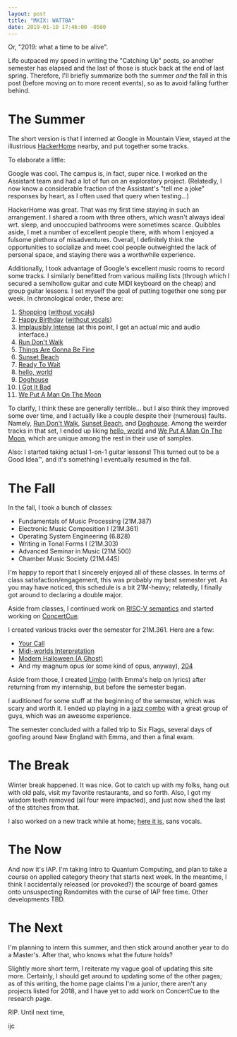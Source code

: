 ```yaml
---
layout: post
title: "MXIX: WATTBA"
date: 2019-01-10 17:46:00 -0500
---
```


Or, "2019: what a time to be alive".

Life outpaced my speed in writing the "Catching Up" posts, so another semester
has elapsed and the last of those is stuck back at the end of last spring.
Therefore, I'll briefly summarize both the summer *and* the fall in this post
(before moving on to more recent events), so as to avoid falling further behind.

# The Summer

The short version is that I interned at Google in Mountain View, stayed at the illustrious [HackerHome](http://www.hackerho.me/) nearby, and put together some tracks.

To elaborate a little:

Google was cool. The campus is, in fact, super nice. I worked on the Assistant
team and had a lot of fun on an exploratory project. (Relatedly, I now know a
considerable fraction of the Assistant's "tell me a joke" responses by heart, as
I often used that query when testing...)

HackerHome was great. That was my first time staying in such an arrangement. I
shared a room with three others, which wasn't always ideal wrt. sleep, and
unoccupied bathrooms were sometimes scarce. Quibbles aside, I met a number of
excellent people there, with whom I enjoyed a fulsome plethora of misadventures.
Overall, I definitely think the opportunities to socialize and meet cool people
outweighted the lack of personal space, and staying there was a worthwhile
experience.

Additionally, I took advantage of Google's excellent music rooms to record some
tracks. I similarly benefitted from various mailing lists (through which I
secured a semihollow guitar and cute MIDI keyboard on the cheap) and group
guitar lessons. I set myself the goal of putting together one song per week. In
chronological order, these are:

1. [Shopping](https://soundcloud.com/ijc8/shopping) ([without vocals](https://soundcloud.com/ijc8/shopping-minus-vocals))
2. [Happy Birthday](https://soundcloud.com/ijc8/happy-birthday) ([without vocals](https://soundcloud.com/ijc8/happy-birthday-minus-vocals))
3. [Implausibly Intense](https://soundcloud.com/ijc8/implausibly-intense) (at
   this point, I got an actual mic and audio interface.)
4. [Run Don't Walk](https://soundcloud.com/ijc8/run-dont-walk)
5. [Things Are Gonna Be Fine](https://soundcloud.com/ijc8/things-are-gonna-be-fine)
6. [Sunset Beach](https://soundcloud.com/ijc8/sunset-beach)
7. [Ready To Wait](https://soundcloud.com/ijc8/ready-to-wait)
8. [hello, world](https://soundcloud.com/ijc8/hello-world)
9. [Doghouse](https://soundcloud.com/ijc8/doghouse)
10. [I Got It Bad](https://soundcloud.com/ijc8/i-got-it-bad)
11. [We Put A Man On The Moon](https://soundcloud.com/ijc8/we-put-a-man-on-the-moon)

To clarify, I think these are generally terrible... but I also think they
improved some over time, and I actually like a couple despite their (numerous)
faults. Namely, [Run Don't Walk](https://soundcloud.com/ijc8/run-dont-walk),
[Sunset Beach](https://soundcloud.com/ijc8/sunset-beach), and
[Doghouse](https://soundcloud.com/ijc8/doghouse). Among the weirder tracks in
that set, I ended up liking [hello,
world](https://soundcloud.com/ijc8/hello-world) and [We Put A Man On The
Moon](https://soundcloud.com/ijc8/we-put-a-man-on-the-moon), which are unique
among the rest in their use of samples.

Also: I started taking actual 1-on-1 guitar lessons! This turned out to be a
Good Idea™, and it's something I eventually resumed in the fall.

# The Fall

In the fall, I took a bunch of classes:

- Fundamentals of Music Processing (21M.387)
- Electronic Music Composition I (21M.361)
- Operating System Engineering (6.828)
- Writing in Tonal Forms I (21M.303)
- Advanced Seminar in Music (21M.500)
- Chamber Music Society (21M.445)

I'm happy to report that I sincerely enjoyed all of these classes. In terms of
class satisfaction/engagement, this was probably my best semester yet. As you
may have noticed, this schedule is a bit 21M-heavy; relatedly, I finally got
around to declaring a double major.

Aside from classes, I continued work on [RISC-V semantics](https://github.com/mit-plv/riscv-semantics) and started working on [ConcertCue](https://musictech.mit.edu/concertcue).

I created various tracks over the semester for 21M.361. Here are a few:

- [Your Call](https://soundcloud.com/ijc8/your-call)
- [Midi-worlds Interpretation](https://soundcloud.com/ijc8/midi-worlds-interpretation)
- [Modern Halloween (A Ghost)](https://soundcloud.com/ijc8/modern-halloween-a-ghost)
- And my magnum opus (or some kind of opus, anyway), [204](https://soundcloud.com/ijc8/sets/two-oh-four)

Aside from those, I created [Limbo](https://soundcloud.com/ijc8/limbo) (with
Emma's help on lyrics) after returning from my internship, but before the
semester began.

I auditioned for some stuff at the beginning of the semester, which was scary
and worth it. I ended up playing in a [jazz
combo](https://mta.mit.edu/music/performance/cms-jazz-combos) with a great group
of guys, which was an awesome experience.

The semester concluded with a failed trip to Six Flags, several days of goofing around New England with Emma, and then a final exam.

# The Break

Winter break happened. It was nice. Got to catch up with my folks, hang out with
old pals, visit my favorite restaurants, and so forth. Also, I got my wisdom
teeth removed (all four were impacted), and just now shed the last of the
stitches from that.

I also worked on a new track while at home; [here it is](https://soundcloud.com/ijc8/so-cold-minus-vocals), sans vocals.

# The Now

And now it's IAP. I'm taking Intro to Quantum Computing, and plan to take a
course on applied category theory that starts next week. In the meantime, I
think I accidentally released (or provoked?) the scourge of board games onto
unsuspecting Randomites with the curse of IAP free time. Other developments TBD.

# The Next

I'm planning to intern this summer, and then stick around another year to do a
Master's. After that, who knows what the future holds?

Slightly more short term, I reiterate my vague goal of updating this site more. Certainly, I should get around to updating some of the other pages; as of this writing, the home page claims I'm a junior, there aren't any projects listed for 2018, and I have yet to add work on ConcertCue to the research page.

RIP. Until next time,

ijc

